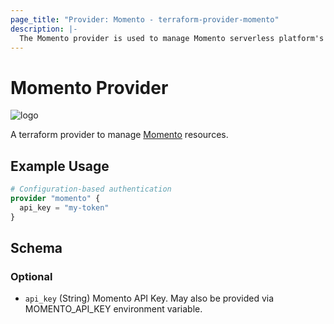 ```yaml
---
page_title: "Provider: Momento - terraform-provider-momento"
description: |-
  The Momento provider is used to manage Momento serverless platform's resources.
---
```


# Momento Provider

![logo](https://docs.momentohq.com/img/momento-logo-forest.svg)

A terraform provider to manage [Momento](https://www.gomomento.com/) resources.

## Example Usage

```terraform
# Configuration-based authentication
provider "momento" {
  api_key = "my-token"
}
```

<!-- schema generated by tfplugindocs -->
## Schema

### Optional

- `api_key` (String) Momento API Key. May also be provided via MOMENTO_API_KEY environment variable.


